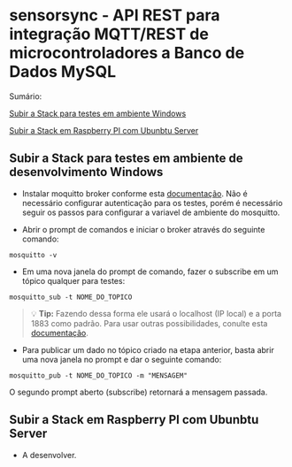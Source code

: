 # sensorsync - API REST para integração MQTT/REST de microcontroladores a Banco de Dados MySQL

Sumário:

[Subir a Stack para testes em ambiente Windows](#subir-a-stack-para-testes-em-ambiente-de-desenvolvimento-windows)

[Subir a Stack em Raspberry PI com Ubunbtu Server](#subir-a-stack-em-raspberry-pi-com-ubunbtu-server)



## Subir a Stack para testes em ambiente de desenvolvimento Windows

- Instalar moquitto broker conforme esta [documentação](https://cedalo.com/blog/how-to-install-mosquitto-mqtt-broker-on-windows/?utm_source=in_page&utm_medium=Cedalo&utm_campaign=publer). Não é necessário configurar autenticação para os testes, porém é necessário seguir os passos para configurar a variavel de ambiente do mosquitto.

- Abrir o prompt de comandos e iniciar o broker através do seguinte comando:

```
mosquitto -v
```

- Em uma nova janela do prompt de comando, fazer o subscribe em um tópico qualquer para testes:

```
mosquitto_sub -t NOME_DO_TOPICO
```

> :bulb: **Tip:** Fazendo dessa forma ele usará o localhost (IP local) e a porta 1883 como padrão. Para usar outras possibilidades, conulte esta [documentação](https://team-ethernet.github.io/guides/How%20to%20install%20and%20use%20Mosquitto%20for%20Windows.pdf).


- Para publicar um dado no tópico criado na etapa anterior, basta abrir uma nova janela no prompt e dar o seguinte comando:


```
mosquitto_pub -t NOME_DO_TOPICO -m "MENSAGEM" 
```
O segundo prompt aberto (subscribe) retornará a mensagem passada.

## Subir a Stack em Raspberry PI com Ubunbtu Server

- A desenvolver.